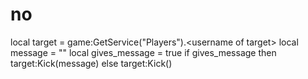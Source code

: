 # no
local target = game:GetService("Players").&lt;username of target> local message = "" local gives_message = true if gives_message then     target:Kick(message) else     target:Kick()
